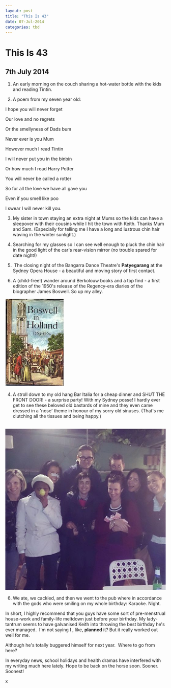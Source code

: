 ```yaml
---
layout: post
title: "This Is 43"
date: 07-Jul-2014
categories: tbd
---
```


# This Is 43

## 7th July 2014

1. An early morning on the couch sharing a hot-water bottle with the kids and reading Tintin.

2. A poem from my seven year old:

I hope you will never forget

Our love and no regrets

Or the smellyness of Dads bum

Never ever is you Mum

However much I read Tintin

I will never put you in the binbin

Or how much I read Harry Potter

You will never be called a rotter

So for all the love we have all gave you

Even if you smell like poo

I swear I will never kill you.

3. My sister in town staying an extra night at Mums so the kids can have a sleepover with their cousins while I hit the town with Keith. Thanks Mum and Sam. (Especially for telling me I have a long and lustrous chin hair waving in the winter sunlight.)

4. Searching for my glasses so I can see well enough to pluck the chin hair in the good light of the car's rear-vision mirror (no trouble spared for date night!)

3.  The closing night of the Bangarra Dance Theatre's **Patyegarang** at the Sydney Opera House - a beautiful and moving story of first contact.

4. A (child-free!) wander around Berkolouw books and a top find - a first edition of the 1950's release of the Regency-era diaries of the biographer James Boswell. So up my alley.

<img class="photo-horiz" src="/images/2014/07/download-3.jpg" />

4. A stroll down to my old hang Bar Italia for a cheap dinner and SHUT THE FRONT DOOR! - a surprise party! With my Sydney posse! I hardly ever get to see these beloved old bastards of mine and they even came dressed in a 'nose' theme in honour of my sorry old sinuses. (That's me clutching all the tissues and being happy.)

 <img class="photo-horiz" src="/images/2014/07/10500388_10152609473661869_3748959678655263823_n.jpg" />

6. We ate,   we cackled, and then we went to the pub where in accordance with the gods who were smiling on my whole birthday: Karaoke. Night.

In short, I highly recommend that you guys have some sort of pre-menstrual house-work and family-life meltdown just before your birthday. My lady-tantrum seems to have galvanised Keith into throwing the best birthday he's ever managed.  I'm not saying I , like, **planned** it? But it really worked out well for me.

Although he's totally buggered himself for next year.  Where to go from here?

In everyday news, school holidays and health dramas have interfered with my writing much here lately. Hope to be back on the horse soon. Sooner. Soonest!

x
